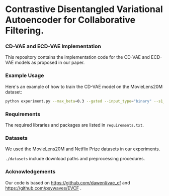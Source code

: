 # Contrastive Disentangled Variational Autoencoder for Collaborative Filtering.

### CD-VAE and ECD-VAE Implementation

This repository contains the implementation code for the CD-VAE and ECD-VAE models as proposed in our paper.

### Example Usage

Here's an example of how to train the CD-VAE model on the MovieLens20M dataset:

```bash
python experiment.py --max_beta=0.3 --gated --input_type="binary" --s1_size=200 --s2_size=200 --z_size=200 --hidden_size=600 --num_layers=2 --note="ml20m(CD-VAE)"
```
### Requirements
The required libraries and packages are listed in ```requirements.txt```.
### Datasets
We used the MovieLens20M and Netflix Prize datasets in our experiments. 

```./datasets``` include download paths and preprocessing procedures.

### Acknowledgements
Our code is based on https://github.com/dawenl/vae_cf and https://github.com/psywaves/EVCF .
